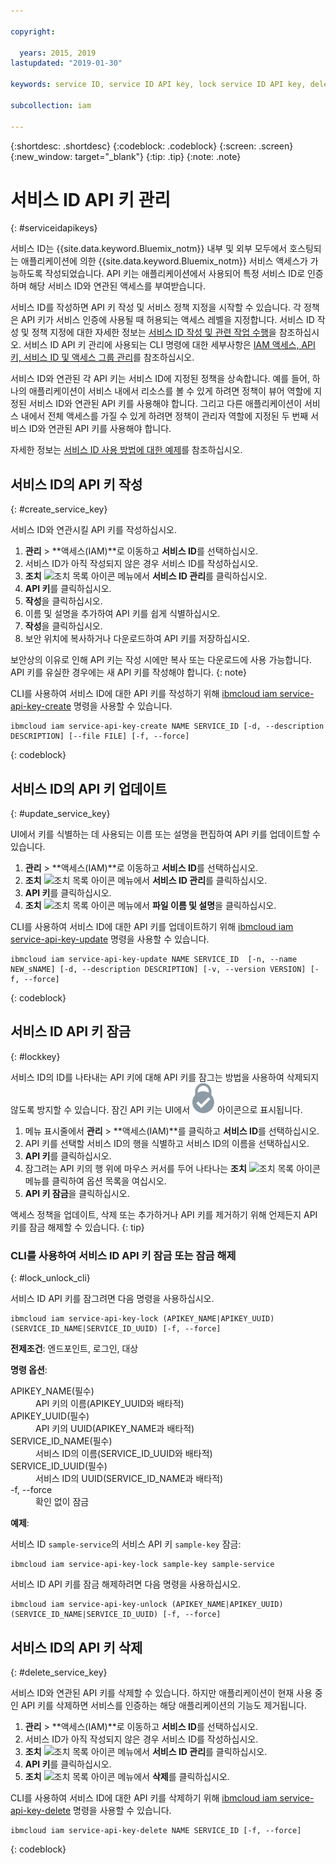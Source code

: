 ```yaml
---

copyright:

  years: 2015, 2019
lastupdated: "2019-01-30"

keywords: service ID, service ID API key, lock service ID API key, delete service ID API key

subcollection: iam

---
```


{:shortdesc: .shortdesc}
{:codeblock: .codeblock}
{:screen: .screen}
{:new_window: target="_blank"}
{:tip: .tip}
{:note: .note}


# 서비스 ID API 키 관리
{: #serviceidapikeys}

서비스 ID는 {{site.data.keyword.Bluemix_notm}} 내부 및 외부 모두에서 호스팅되는 애플리케이션에 의한 {{site.data.keyword.Bluemix_notm}} 서비스 액세스가 가능하도록 작성되었습니다. API 키는 애플리케이션에서 사용되어 특정 서비스 ID로 인증하며 해당 서비스 ID와 연관된 액세스를 부여받습니다.

서비스 ID를 작성하면 API 키 작성 및 서비스 정책 지정을 시작할 수 있습니다. 각 정책은 API 키가 서비스 인증에 사용될 때 허용되는 액세스 레벨을 지정합니다. 서비스 ID 작성 및 정책 지정에 대한 자세한 정보는 [서비스 ID 작성 및 관련 작업 수행](/docs/iam?topic=iam-serviceids#serviceids)을 참조하십시오. 서비스 ID API 키 관리에 사용되는 CLI 명령에 대한 세부사항은 [IAM 액세스, API 키, 서비스 ID 및 액세스 그룹 관리](/docs/cli/reference/ibmcloud?topic=cloud-cli-ibmcloud_commands_iam#ibmcloud_commands_iam)를 참조하십시오.

서비스 ID와 연관된 각 API 키는 서비스 ID에 지정된 정책을 상속합니다. 예를 들어, 하나의 애플리케이션이 서비스 내에서 리소스를 볼 수 있게 하려면 정책이 뷰어 역할에 지정된 서비스 ID와 연관된 API 키를 사용해야 합니다. 그리고 다른 애플리케이션이 서비스 내에서 전체 액세스를 가질 수 있게 하려면 정책이 관리자 역할에 지정된 두 번째 서비스 ID와 연관된 API 키를 사용해야 합니다.

자세한 정보는 [서비스 ID 사용 방법에 대한 예제](/docs/iam?topic=iam-serviceids#examples_serviceid)를 참조하십시오.

## 서비스 ID의 API 키 작성
{: #create_service_key}

서비스 ID와 연관시킬 API 키를 작성하십시오.

1. **관리** &gt; **액세스(IAM)**로 이동하고 **서비스 ID**를 선택하십시오.
2. 서비스 ID가 아직 작성되지 않은 경우 서비스 ID를 작성하십시오.
3. **조치** ![조치 목록 아이콘](../icons/action-menu-icon.svg) 메뉴에서 **서비스 ID 관리**를 클릭하십시오.
4. **API 키**를 클릭하십시오.
5. **작성**을 클릭하십시오.
6. 이름 및 설명을 추가하여 API 키를 쉽게 식별하십시오.
7. **작성**을 클릭하십시오.
8. 보안 위치에 복사하거나 다운로드하여 API 키를 저장하십시오.

보안상의 이유로 인해 API 키는 작성 시에만 복사 또는 다운로드에 사용 가능합니다. API 키를 유실한 경우에는 새 API 키를 작성해야 합니다.
{: note}

CLI를 사용하여 서비스 ID에 대한 API 키를 작성하기 위해 [ibmcloud iam service-api-key-create](/docs/cli/reference/ibmcloud?topic=cloud-cli-ibmcloud_iam_api_key_create#ibmcloud_iam_service_api_key_create) 명령을 사용할 수 있습니다.
```
ibmcloud iam service-api-key-create NAME SERVICE_ID [-d, --description DESCRIPTION] [--file FILE] [-f, --force]
```
{: codeblock}

## 서비스 ID의 API 키 업데이트
{: #update_service_key}

UI에서 키를 식별하는 데 사용되는 이름 또는 설명을 편집하여 API 키를 업데이트할 수 있습니다.

1. **관리** &gt; **액세스(IAM)**로 이동하고 **서비스 ID**를 선택하십시오.
2. **조치** ![조치 목록 아이콘](../icons/action-menu-icon.svg) 메뉴에서 **서비스 ID 관리**를 클릭하십시오.
3. **API 키**를 클릭하십시오.
4. **조치** ![조치 목록 아이콘](../icons/action-menu-icon.svg) 메뉴에서 **파일 이름 및 설명**을 클릭하십시오.

CLI를 사용하여 서비스 ID에 대한 API 키를 업데이트하기 위해 [ibmcloud iam service-api-key-update](/docs/cli/reference/ibmcloud?topic=cloud-cli-ibmcloud_iam_api_key_create#ibmcloud_iam_service_api_key_update) 명령을 사용할 수 있습니다.
```
ibmcloud iam service-api-key-update NAME SERVICE_ID  [-n, --name NEW_sNAME] [-d, --description DESCRIPTION] [-v, --version VERSION] [-f, --force]
```
{: codeblock}

## 서비스 ID API 키 잠금
{: #lockkey}

서비스 ID의 ID를 나타내는 API 키에 대해 API 키를 잠그는 방법을 사용하여 삭제되지 않도록 방지할 수 있습니다. 잠긴 API 키는 UI에서 ![잠김 아이콘](images/locked.svg "잠김") 아이콘으로 표시됩니다.

1. 메뉴 표시줄에서 **관리** &gt; **액세스(IAM)**를 클릭하고 **서비스 ID**를 선택하십시오.
2. API 키를 선택할 서비스 ID의 행을 식별하고 서비스 ID의 이름을 선택하십시오.
3. **API 키**를 클릭하십시오.
4. 잠그려는 API 키의 행 위에 마우스 커서를 두어 나타나는 **조치** ![조치 목록 아이콘](../icons/action-menu-icon.svg) 메뉴를 클릭하여 옵션 목록을 여십시오.
5. **API 키 잠금**을 클릭하십시오.

액세스 정책을 업데이트, 삭제 또는 추가하거나 API 키를 제거하기 위해 언제든지 API 키를 잠금 해제할 수 있습니다.
{: tip}

### CLI를 사용하여 서비스 ID API 키 잠금 또는 잠금 해제
{: #lock_unlock_cli}

서비스 ID API 키를 잠그려면 다음 명령을 사용하십시오.

```
ibmcloud iam service-api-key-lock (APIKEY_NAME|APIKEY_UUID) (SERVICE_ID_NAME|SERVICE_ID_UUID) [-f, --force]
```

<strong>전제조건</strong>: 엔드포인트, 로그인, 대상

<strong>명령 옵션</strong>:
<dl>
  <dt>APIKEY_NAME(필수)</dt>
  <dd>API 키의 이름(APIKEY_UUID와 배타적)</dd>
  <dt>APIKEY_UUID(필수)</dt>
  <dd>API 키의 UUID(APIKEY_NAME과 배타적)</dd>
  <dt>SERVICE_ID_NAME(필수)</dt>
  <dd>서비스 ID의 이름(SERVICE_ID_UUID와 배타적)</dd>
  <dt>SERVICE_ID_UUID(필수)</dt>
  <dd>서비스 ID의 UUID(SERVICE_ID_NAME과 배타적)</dd>
  <dt>-f, --force</dt>
  <dd>확인 없이 잠금</dd>
</dl>

<strong>예제</strong>:

서비스 ID `sample-service`의 서비스 API 키 `sample-key` 잠금:

```
ibmcloud iam service-api-key-lock sample-key sample-service
```

서비스 ID API 키를 잠금 해제하려면 다음 명령을 사용하십시오.

```
ibmcloud iam service-api-key-unlock (APIKEY_NAME|APIKEY_UUID) (SERVICE_ID_NAME|SERVICE_ID_UUID) [-f, --force]
```


## 서비스 ID의 API 키 삭제
{: #delete_service_key}

서비스 ID와 연관된 API 키를 삭제할 수 있습니다. 하지만 애플리케이션이 현재 사용 중인 API 키를 삭제하면 서비스를 인증하는 해당 애플리케이션의 기능도 제거됩니다.

1. **관리** &gt; **액세스(IAM)**로 이동하고 **서비스 ID**를 선택하십시오.
2. 서비스 ID가 아직 작성되지 않은 경우 서비스 ID를 작성하십시오.
3. **조치** ![조치 목록 아이콘](../icons/action-menu-icon.svg) 메뉴에서 **서비스 ID 관리**를 클릭하십시오.
4. **API 키**를 클릭하십시오.
5. **조치** ![조치 목록 아이콘](../icons/action-menu-icon.svg) 메뉴에서 **삭제**를 클릭하십시오.

CLI를 사용하여 서비스 ID에 대한 API 키를 삭제하기 위해 [ibmcloud iam service-api-key-delete](/docs/cli/reference/ibmcloud?topic=cloud-cli-ibmcloud_iam_api_key_create#ibmcloud_iam_service_api_key_delete) 명령을 사용할 수 있습니다.
```
ibmcloud iam service-api-key-delete NAME SERVICE_ID [-f, --force]
```
{: codeblock}
